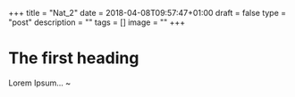 +++
title = "Nat_2"
date = 2018-04-08T09:57:47+01:00
draft = false
type = "post"
description = ""
tags = []
image = ""
+++

# The first heading

Lorem Ipsum...
~
